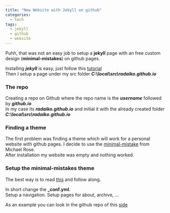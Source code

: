 ```yaml
---
title: "New Website with Jekyll on github"
categories:
  - tech
tags:
  - jekyll
  - github
  - website
---
```

Puhh, that was not an easy job to setup a **jekyll** page with an free custom design (**minimal-mistakes**) on github pages.

Installing ***jekyll*** is easy, just follow this [tutorial](https://jekyllrb.com/docs/installation/)  
Then I setup a page under my src folder ***C:\local\src\radaiko.github.io***

### The repo
Creating a repo on Github where the repo name is the ***username*** followed by ***github.io***  
In my case its ***radaiko.github.io*** and initial it with the already created folder ***C:\local\src\radaiko.github.io***

### Finding a theme
The first problem was finding a theme which will work for a personal website with github pages. I decide to use the [minimal-mistake](https://mmistakes.github.io/minimal-mistakes/) from Michael Rose.  
After installation my website was empty and nothing worked.

### Setup the minimal-mistakes theme
The best way is to read [this](https://mmistakes.github.io/minimal-mistakes/docs/configuration/#) and follow along.

In short change the **_conf.yml**.  
Setup a navigation.
Setup pages for about, archive, ...

As an example you can look in the github repo of this [side](https://github.com/radaiko/radaiko.github.io)
